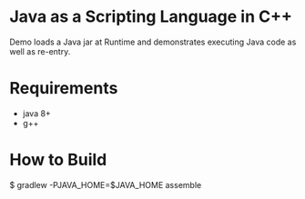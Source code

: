 # Java as a Scripting Language in C++
Demo loads a Java jar at Runtime and demonstrates executing Java code as well as re-entry.

# Requirements
* java 8+
* g++

# How to Build
$ gradlew -PJAVA_HOME=$JAVA_HOME assemble
